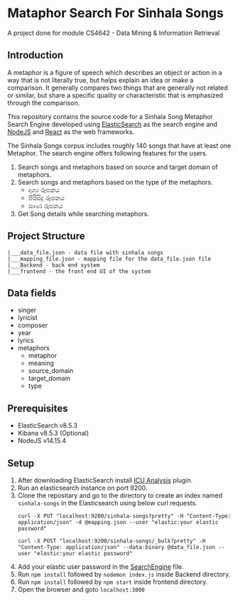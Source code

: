 # Mataphor Search For Sinhala Songs

A project done for module CS4642 - Data Mining &amp; Information Retrieval

## Introduction

A metaphor is a figure of speech which describes an object or action in a way that is not literally 
true, but helps explain an idea or make a comparison. It generally compares two things that are 
generally not related or similar, but share a specific quality or characteristic that is emphasized 
through the comparison. 



This repository contains the source code for a Sinhala Song Metaphor Search Engine developed using [ElasticSearch](https://www.elastic.co/) as the search engine and [NodeJS](https://nodejs.org/en/) and [React](https://reactjs.org/) as the web frameworks.

The Sinhala Songs corpus includes roughly 140 songs that have at least one Metaphor. The search engine offers following features for the users.

1. Search songs and metaphors based on source and target domain of metaphors.
2. Search songs and metaphors based on the type of the metaphors.
    * දෘශ්‍ය රූපකය
    * පිරිසිදු රූපකය
    * සෘණ රූපකය
3. Get Song details while searching metaphors.

## Project Structure
```
|___data_file.json - data file with sinhala songs
|___mapping_file.json - mapping file for the data_file.json file
|___Backend - back end system
|___frontend - the front end UI of the system
```

## Data fields
* singer
* lyricist
* composer
* year
* lyrics
* metaphors
    * metaphor
    * meaning
    * source_domain
    * target_domain
    * type

## Prerequisites

* ElasticSearch v8.5.3
* Kibana v8.5.3 (Optional)
* NodeJS v14.15.4

## Setup

1. After downloading ElasticSearch install [ICU Analysis](https://www.elastic.co/guide/en/elasticsearch/plugins/current/analysis-icu.html) plugin.
2. Run an elasticsearch instance on port 9200.
3. Clone the repositary and go to the directory to create an index named `sinhala-songs` in the Elasticsearch using below curl requests.
    ```
    curl -X PUT "localhost:9200/sinhala-songs?pretty" -H "Content-Type: application/json" -d @mapping.json --user "elastic:your elastic password"

    curl -X POST "localhost:9200/sinhala-songs/_bulk?pretty" -H "Content-Type: application/json" --data-binary @data_file.json --user "elastic:your elastic password"
    ```
4. Add your elastic user password in the [SearchEngine](./Backend/SearchEngine.js) file.
5. Run `npm install` followed by `nodemon index.js` inside Backend directory.
6. Run `npm install` followed by `npm start` inside frontend directory.
7. Open the browser and goto `localhost:3000`
